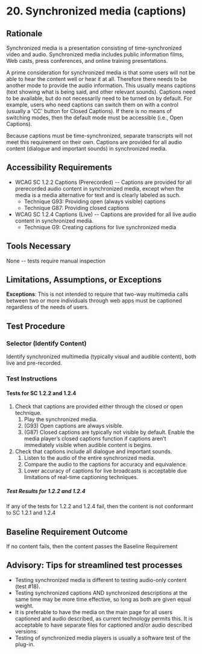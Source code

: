 # 20. Synchronized media (captions)
## Rationale
Synchronized media is a presentation consisting of time-synchronized video and audio. Synchronized media includes public information films, Web casts, press conferences, and online training presentations.

A prime consideration for synchronized media is that some users will not be able to hear the content well or hear it at all. Therefore there needs to be another mode to provide the audio information. This usually means captions (text showing what is being said, and other relevant sounds). Captions need to be available, but do not necessarily need to be turned on by default. For example, users who need captions can switch them on with a control (usually a 'CC' button for Closed Captions). If there is no means of switching modes, then the default mode must be accessible (i.e., Open Captions).

Because captions must be time-synchronized, separate transcripts will not meet this requirement on their own.
Captions are provided for all audio content (dialogue and important sounds) in synchronized media.

## Accessibility Requirements
* WCAG SC 1.2.2 Captions (Prerecorded) -- Captions are provided for all prerecorded audio content in synchronized media, except when the media is a media alternative for text and is clearly labeled as such.
  * Technique G93: Providing open (always visible) captions
  * Technique G87: Providing closed captions
* WCAG SC 1.2.4 Captions (Live) -- Captions are provided for all live audio content in synchronized media.
  * Technique G9: Creating captions for live synchronized media

## Tools Necessary
None -- tests require manual inspection

## Limitations, Assumptions, or Exceptions
**Exceptions**: This is not intended to require that two-way multimedia calls between two or more individuals through web apps must be captioned regardless of the needs of users.

## Test Procedure
### Selector (Identify Content)
Identify synchronized multimedia (typically visual and audible content), both live and pre-recorded.

### Test Instructions
#### Tests for SC 1.2.2 and 1.2.4
1.	Check that captions are provided either through the closed or open technique.
    1. Play the synchronized media.
    2. (G93) Open captions are always visible.
    3. (G87) Closed captions are typically not visible by default. Enable the media player’s closed captions function if captions aren’t immediately visible when audible content is begins.
2.	Check that captions include all dialogue and important sounds.
    1. Listen to the audio of the entire synchronized media.
    2. Compare the audio to the captions for accuracy and equivalence.
    3. Lower accuracy of captions for live broadcasts is acceptable due limitations of real-time captioning techniques.

##### Test Results for 1.2.2 and 1.2.4
If any of the tests for 1.2.2 and 1.2.4 fail, then the content is not conformant to SC 1.2.1 and 1.2.4

## Baseline Requirement Outcome
If no content fails, then the content passes the Baseline Requirement

## Advisory: Tips for streamlined test processes
* Testing synchronized media is different to testing audio-only content (test #18).
* Testing synchronized captions AND synchronized descriptions at the same time may be more time effective, so long as both are given equal weight.
* It is preferable to have the media on the main page for all users captioned and audio described, as current technology permits this. It is acceptable to have separate files for captioned and/or audio described versions.
* Testing of synchronized media players is usually a software test of the plug-in.
